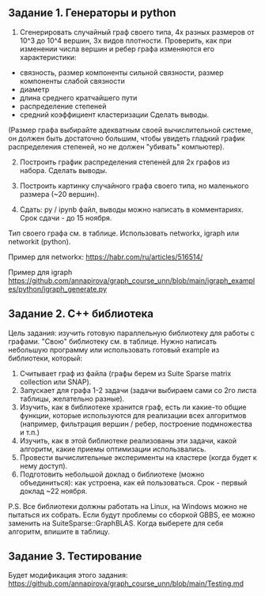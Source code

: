 ## Задание 1. Генераторы и python

1. Сгенерировать случайный граф своего типа, 4х разных размеров от 10^3 до 10^4 вершин, 3х видов плотности. Проверить, как при изменении числа вершин и ребер графа изменяются его характеристики:
- связность, размер компоненты сильной связности, размер компоненты слабой связности
- диаметр
- длина среднего кратчайшего пути 
- распределение степеней
- средний коэффициент кластеризации
Сделать выводы.

(Размер графа выбирайте адекватным своей вычислительной системе, он должен быть достаточно большим, чтобы увидеть гладкий график распределения степеней, но не должен "убивать" компьютер).

2. Построить график распределения степеней для 2х графов из набора. Сделать выводы.

3. Построить картинку случайного графа своего типа, но маленького размера (~20 вершин). 

4. Сдать: py / ipynb файл, выводы можно написать в комментариях. Срок сдачи - до 15 ноября.

Тип своего графа см. в таблице. Использовать networkx, igraph или networkit (python).

Пример для networkx: https://habr.com/ru/articles/516514/ 

Пример для igraph https://github.com/annapirova/graph_course_unn/blob/main/igraph_examples/python/igraph_generate.py 


## Задание 2. С++ библиотека

Цель задания: изучить готовую параллельную библиотеку для работы с графами. "Свою" библиотеку см. в таблице. Нужно написать небольшую программу или использовать готовый example из библиотеки, который:
1. Считывает граф из файла (графы берем из Suite Sparse matrix collection или SNAP).
2. Запускает для графа 1-2 задачи (задачи выбираем сами со 2го листа таблицы, желательно разные).
3. Изучить, как в библиотеке хранится граф, есть ли какие-то общие функции, которые используются для реализации всех алгоритмов (например, фильтрация вершин / ребер, построение подмножества и т.п.)
4. Изучить, как в этой библиотеке реализованы эти задачи, какой алгоритм, какие приемы оптимизации использвались.
5. Провести вычислительные эксперименты на кластере (когда будет к нему доступ).
6. Подготовить небольшой доклад о библиотеке (можно объединиться): как устроена, как ей пользоваться. Срок - первый доклад ~22 ноября.

P.S. Все библиотеки должны работать на Linux, на Windows можно не пытаться их собрать. Если будут проблемы со сборкой GBBS, ее можно заменить на SuiteSparse::GraphBLAS. Когда выберете для себя алгоритм, впишите в таблицу.


## Задание 3. Тестирование

Будет модификация этого задания: https://github.com/annapirova/graph_course_unn/blob/main/Testing.md

